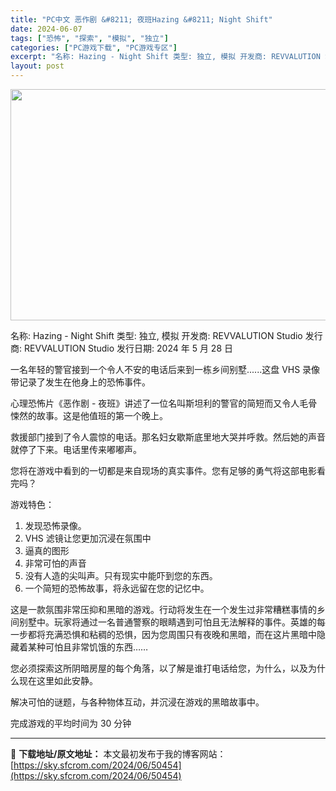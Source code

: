 ```yaml
---
title: "PC中文 恶作剧 &#8211; 夜班Hazing &#8211; Night Shift"
date: 2024-06-07
tags: ["恐怖", "探索", "模拟", "独立"]
categories: ["PC游戏下载", "PC游戏专区"]
excerpt: "名称: Hazing - Night Shift 类型: 独立, 模拟 开发商: REVVALUTION Studio 发行商: REVVALUTION Studio 发行日期: 2024 年 5 月 28 日 一名年轻的警官接到一个令人不安的电话后来到一栋乡间别墅......这盘 VHS 录像带记&hellip;"
layout: post
---
```


<img class="aligncenter size-full wp-image-50455" src="https://sky.sfcrom.com/wp-content/uploads/2024/06/2024060700404169.webp" alt="" width="660" height="370" />

名称: Hazing - Night Shift
类型: 独立, 模拟
开发商: REVVALUTION Studio
发行商: REVVALUTION Studio
发行日期: 2024 年 5 月 28 日

一名年轻的警官接到一个令人不安的电话后来到一栋乡间别墅......这盘 VHS 录像带记录了发生在他身上的恐怖事件。

心理恐怖片《恶作剧 - 夜班》讲述了一位名叫斯坦利的警官的简短而又令人毛骨悚然的故事。这是他值班的第一个晚上。

救援部门接到了令人震惊的电话。那名妇女歇斯底里地大哭并呼救。然后她的声音就停了下来。电话里传来嘟嘟声。

您将在游戏中看到的一切都是来自现场的真实事件。您有足够的勇气将这部电影看完吗？

游戏特色：
1. 发现恐怖录像。
2. VHS 滤镜让您更加沉浸在氛围中
3. 逼真的图形
4. 非常可怕的声音
5. 没有人造的尖叫声。只有现实中能吓到您的东西。
6. 一个简短的恐怖故事，将永远留在您的记忆中。

这是一款氛围非常压抑和黑暗的游戏。行动将发生在一个发生过非常糟糕事情的乡间别墅中。玩家将通过一名普通警察的眼睛遇到可怕且无法解释的事件。英雄的每一步都将充满恐惧和粘稠的恐惧，因为您周围只有夜晚和黑暗，而在这片黑暗中隐藏着某种可怕且非常饥饿的东西……

您必须探索这所阴暗房屋的每个角落，以了解是谁打电话给您，为什么，以及为什么现在这里如此安静。

解决可怕的谜题，与各种物体互动，并沉浸在游戏的黑暗故事中。

完成游戏的平均时间为 30 分钟

---
📖 **下载地址/原文地址：** 本文最初发布于我的博客网站：[https://sky.sfcrom.com/2024/06/50454](https://sky.sfcrom.com/2024/06/50454)
